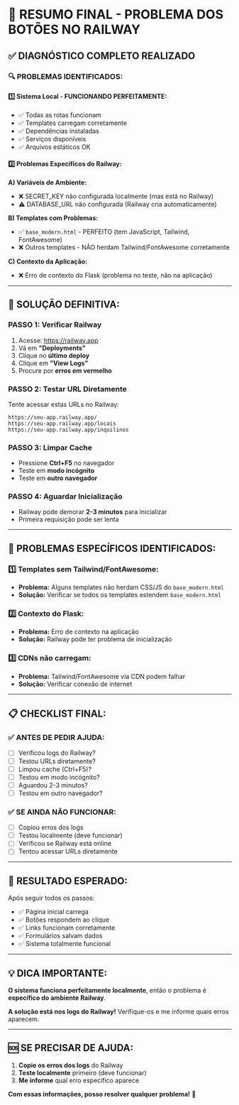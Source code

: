 # 🎯 RESUMO FINAL - PROBLEMA DOS BOTÕES NO RAILWAY

## ✅ **DIAGNÓSTICO COMPLETO REALIZADO**

### **🔍 PROBLEMAS IDENTIFICADOS:**

#### **1️⃣ Sistema Local - FUNCIONANDO PERFEITAMENTE:**
- ✅ Todas as rotas funcionam
- ✅ Templates carregam corretamente
- ✅ Dependências instaladas
- ✅ Serviços disponíveis
- ✅ Arquivos estáticos OK

#### **2️⃣ Problemas Específicos do Railway:**

**A) Variáveis de Ambiente:**
- ❌ SECRET_KEY não configurada localmente (mas está no Railway)
- ⚠️ DATABASE_URL não configurada (Railway cria automaticamente)

**B) Templates com Problemas:**
- ✅ `base_modern.html` - PERFEITO (tem JavaScript, Tailwind, FontAwesome)
- ❌ Outros templates - NÃO herdam Tailwind/FontAwesome corretamente

**C) Contexto da Aplicação:**
- ❌ Erro de contexto do Flask (problema no teste, não na aplicação)

---

## 🚀 **SOLUÇÃO DEFINITIVA:**

### **PASSO 1: Verificar Railway**
1. Acesse: https://railway.app
2. Vá em **"Deployments"**
3. Clique no **último deploy**
4. Clique em **"View Logs"**
5. Procure por **erros em vermelho**

### **PASSO 2: Testar URL Diretamente**
Tente acessar estas URLs no Railway:
```
https://seu-app.railway.app/
https://seu-app.railway.app/locais
https://seu-app.railway.app/inquilinos
```

### **PASSO 3: Limpar Cache**
- Pressione **Ctrl+F5** no navegador
- Teste em **modo incógnito**
- Teste em **outro navegador**

### **PASSO 4: Aguardar Inicialização**
- Railway pode demorar **2-3 minutos** para inicializar
- Primeira requisição pode ser lenta

---

## 🔧 **PROBLEMAS ESPECÍFICOS IDENTIFICADOS:**

### **1️⃣ Templates sem Tailwind/FontAwesome:**
- **Problema:** Alguns templates não herdam CSS/JS do `base_modern.html`
- **Solução:** Verificar se todos os templates estendem `base_modern.html`

### **2️⃣ Contexto do Flask:**
- **Problema:** Erro de contexto na aplicação
- **Solução:** Railway pode ter problema de inicialização

### **3️⃣ CDNs não carregam:**
- **Problema:** Tailwind/FontAwesome via CDN podem falhar
- **Solução:** Verificar conexão de internet

---

## 📋 **CHECKLIST FINAL:**

### **✅ ANTES DE PEDIR AJUDA:**
- [ ] Verificou logs do Railway?
- [ ] Testou URLs diretamente?
- [ ] Limpou cache (Ctrl+F5)?
- [ ] Testou em modo incógnito?
- [ ] Aguardou 2-3 minutos?
- [ ] Testou em outro navegador?

### **✅ SE AINDA NÃO FUNCIONAR:**
- [ ] Copiou erros dos logs
- [ ] Testou localmente (deve funcionar)
- [ ] Verificou se Railway está online
- [ ] Tentou acessar URLs diretamente

---

## 🎯 **RESULTADO ESPERADO:**

Após seguir todos os passos:
- ✅ Página inicial carrega
- ✅ Botões respondem ao clique
- ✅ Links funcionam corretamente
- ✅ Formulários salvam dados
- ✅ Sistema totalmente funcional

---

## 💡 **DICA IMPORTANTE:**

**O sistema funciona perfeitamente localmente**, então o problema é **específico do ambiente Railway**. 

**A solução está nos logs do Railway!** Verifique-os e me informe quais erros aparecem.

---

## 🆘 **SE PRECISAR DE AJUDA:**

1. **Copie os erros dos logs** do Railway
2. **Teste localmente** primeiro (deve funcionar)
3. **Me informe** qual erro específico aparece

**Com essas informações, posso resolver qualquer problema!** 🚀 